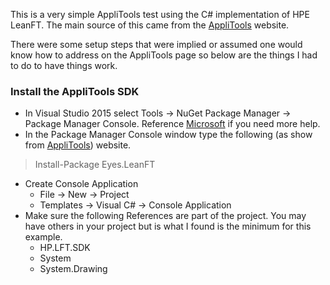 This is a very simple AppliTools test using the C# implementation of HPE LeanFT.
The main source of this came from the [AppliTools](https://applitools.com/resources/tutorial/leanft/dotnet) website.

There were some setup steps that were implied or assumed one would know how to address on the AppliTools page so below are the things I had to do to have things work.

### Install the AppliTools SDK

* In Visual Studio 2015 select Tools -> NuGet Package Manager -> Package Manager Console.  Reference [Microsoft](https://docs.microsoft.com/en-us/nuget/tools/package-manager-console) if you need more help.
* In the Package Manager Console window type the following (as show from [AppliTools](https://applitools.com/resources/tutorial/leanft/dotnet)) website.
> Install-Package Eyes.LeanFT
* Create Console Application
  * File -> New -> Project
  * Templates -> Visual C# -> Console Application
* Make sure the following References are part of the project.  You may have others in your project but is what I found is the minimum for this example.
  * HP.LFT.SDK
  * System
  * System.Drawing
